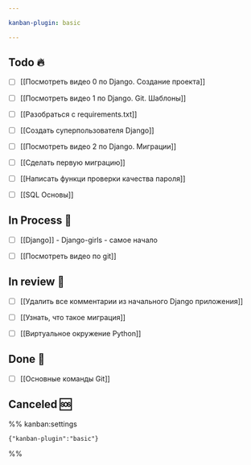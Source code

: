 ```yaml
---

kanban-plugin: basic

---
```


## Todo 🔥

- [ ] [[Посмотреть видео 0 по Django. Создание проекта]]
- [ ] [[Посмотреть видео 1 по Django. Git. Шаблоны]]
- [ ] [[Разобраться с requirements.txt]]
- [ ] [[Создать суперпользователя Django]]
- [ ] [[Посмотреть видео 2 по Django. Миграции]]
- [ ] [[Сделать первую миграцию]]
- [ ] [[Написать функци проверки качества пароля]]
- [ ] [[SQL Основы]]


## In Process 🍉

- [ ] [[Django]] - Django-girls - самое начало
- [ ] [[Посмотреть видео по git]]


## In review 🥇

- [ ] [[Удалить все комментарии из начального Django приложения]]
- [ ] [[Узнать, что такое миграция]]
- [ ] [[Виртуальное окружение Python]]


## Done 🤽

- [ ] [[Основные команды Git]]


## Canceled 🆘





%% kanban:settings
```
{"kanban-plugin":"basic"}
```
%%